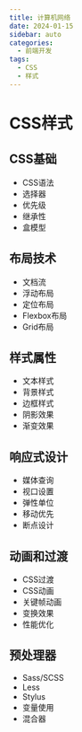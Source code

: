 ```yaml
---
title: 计算机网络
date: 2024-01-15
sidebar: auto
categories:
  - 前端开发
tags:
  - CSS
  - 样式
---
```


# CSS样式

## CSS基础
- CSS语法
- 选择器
- 优先级
- 继承性
- 盒模型

## 布局技术
- 文档流
- 浮动布局
- 定位布局
- Flexbox布局
- Grid布局

## 样式属性
- 文本样式
- 背景样式
- 边框样式
- 阴影效果
- 渐变效果

## 响应式设计
- 媒体查询
- 视口设置
- 弹性单位
- 移动优先
- 断点设计

## 动画和过渡
- CSS过渡
- CSS动画
- 关键帧动画
- 变换效果
- 性能优化

## 预处理器
- Sass/SCSS
- Less
- Stylus
- 变量使用
- 混合器 